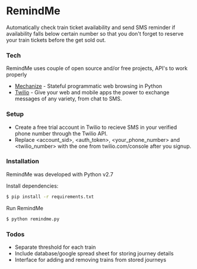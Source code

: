 # RemindMe
Automatically check train ticket availability and send SMS reminder if availability falls below certain number so that you don't forget to reserve your train tickets before the get sold out.

### Tech

RemindMe uses couple of open source and/or free projects, API's to work properly

  * [Mechanize](https://github.com/python-mechanize/mechanize) - Stateful programmatic web browsing in Python
  * [Twilio](https://www.twilio.com/) - Give your web and mobile apps the power to exchange messages of any variety, from chat to SMS.

### Setup

- Create a free trial account in Twilio to recieve SMS in your verified phone number through the Twilio API. 
- Replace <account_sid>, <auth_token>, <your_phone_number> and <twilio_number> with the one from twilio.com/console after you signup.

### Installation

RemindMe was developed with Python v2.7

Install dependencies:

```sh
$ pip install -r requirements.txt
```

Run RemindMe

```sh
$ python remindme.py
```

### Todos

- Separate threshold for each train
- Include database/google spread sheet for storing journey details
- Interface for adding and removing trains from stored journeys
